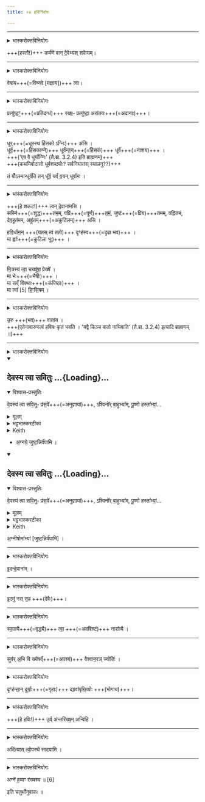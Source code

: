 ```yaml
---
title: ०४ हविर्निर्वापः

---
```

____

<details><summary>भास्करोक्तविनियोगः</summary>

यागदिवसे कर्मारम्भे हस्तौ सम्मृशति
</details>


+++(हस्तौ!)+++ कर्म॑णे वान् दे॒वेभ्य॑श् शकेयम्।

____

<details><summary>भास्करोक्तविनियोगः</summary>

शूर्पमादत्ते
</details>


वेषा॑य+++(=विष्णवे [यज्ञाय])+++ त्वा।
____

<details><summary>भास्करोक्तविनियोगः</summary>

गार्हपत्ये प्रतितपति
</details>


प्रत्यु॑ष्ट॒ꣳ॒+++(=प्रतिदग्धं)+++ रख्ष॒ᳶ प्रत्यु॑ष्टा॒ अरा॑तयः+++(=अदानाः)+++।

____

<details><summary>भास्करोक्तविनियोगः</summary>

धुरमभिमृशति
</details>


धूर्+++(=धूस्स्थ हिंसको ऽग्निः)+++ अ॑सि  ।  
धूर्व॒+++(=हिंसकाग्ने)+++ धूर्व॑न्त॒न्+++(=हिंसकं)+++ धूर्व॑+++(=नाशय)+++ ।   
+++('एष वै धुर्योग्निः' (तै.ब्रा. 3.2.4) इति ब्राह्मणम्)+++  
+++(कथमिवोदात्तो धूर्वशब्दयोः? सर्वनिघातस् स्यान्ननु??)+++

तं योँ᳚ऽस्मान्धूर्व॑ति तन् धू᳚र्व॒ यव्ँ व॒यन् धूर्वा॑मः ।
____

<details><summary>भास्करोक्तविनियोगः</summary>

अनोभिमन्त्रयते
</details>



+++(हे शकट!)+++ त्वन् दे॒वाना॑मसि  ।   
सस्नि॑+++(=शुद्ध)+++तम॒म्, पप्रि॑+++(=पूर्ण)+++त॒मं॒, जुष्ट॑+++(=प्रिय)+++तमम्, वह्नि॑तमं, देव॒हूत॑मम्, अह्रु॑तम्+++(=अकुटिलम्)+++ असि ।   

हवि॒र्धान॒न् +++(यतस् त्वं ततो)+++ दृꣳह॑स्व+++(=दृढा भव)+++ ।  
मा ह्वाः᳚+++(=कुटिला भूः)+++ ।  

____

<details><summary>भास्करोक्तविनियोगः</summary>

पुरोडाशीयान् प्रेक्षते
</details>


मि॒त्रस्य॑ त्वा॒ चख्षु॑षा॒ प्रेख्षे᳚ ।  
मा भेः+++(=भैषीः)+++ ।  
मा सव्ँ वि॑क्थाः+++(=कंपिष्ठाः)+++ ।  
मा त्वा᳚ [5] हि॒ꣳ॒सि॒षम् ।
____

<details><summary>भास्करोक्तविनियोगः</summary>

तृणानि निरस्यति
</details>


उ॒रु +++(भव)+++ वाता॑य ।  
+++(एतेनावारुणत्वं हविषः कृतं भवति । 'यद्वै किञ्च वातो नाभिवाति' (तै.ब्रा. 3.2.4) इत्यादि ब्राह्मणम् ॥)+++

____

<details><summary>भास्करोक्तविनियोगः</summary>

निर्वपति
</details>



<div class="js_include" includetitle="false" newlevelforh1="2" unfilled url="/vedAH_yajuH/taittirIyam/saMhitA/yajuH/sarva-prastutiH/1/1/04_havirnirvApaH/devasya_tvA_savituH.md">
<details open><summary><h2>देवस्य त्वा सवितुः ...{Loading}...</h2></summary>
<details open=""><summary>विश्वास-प्रस्तुतिः</summary>

दे॒वस्य॑ त्वा सवि॒तुᳶ प्र॑स॒वे᳚+++(=अनुज्ञायां)+++,
ऽश्विनो᳚र् बा॒हुभ्या᳚म्,
पू॒ष्णो हस्ता᳚भ्यां॒…
</details>
<details><summary>मूलम्</summary>

दे॒वस्य॑ त्वा सवि॒तुᳶ प्र॑स॒वे᳚ऽश्विनो᳚र् बा॒हुभ्या᳚म्,
पू॒ष्णो हस्ता᳚भ्यां॒…
</details>
<details><summary>भट्टभास्करटीका</summary>

**सवितुस्** सर्वप्रेरकस्य **देवस्य** **प्रसवे** प्रेरणायां तेनैव प्रेरितोहं (**त्वाम् अग्नये** अग्न्यर्थं **जुष्टं** प्रियं **निर्वपामि** निष्कृष्य शूर्पे निक्षिपामि । …) 'थाथघञ्क्ताजबित्रकाणाम्' (पा.सू. 6.2.144) इति सूत्रेण प्रसवशब्दोन्तोदात्तः । **अश्विनोर्बाहुभ्यां** नत्वात्मीयाभ्यामिति स्तुतिः । 'अश्विनौ हि देवानामध्वर्यू आस्ताम्' (तै.ब्रा. 3.2.4) । तथा **पूष्ण** एव **हस्ताभ्यां** पाणितलाभ्याम् । उदात्तनिवृत्तिस्वरेण षष्ठ्या उदात्तत्वम्॥
</details>
<details><summary>Keith</summary>

On the instigation of god Savitr,  
I take thee with the arms of the Açvins,  
with the hands of Pusan.
</details>
</details>
</div>  



- अ॒ग्नये॒ जुष्ट॒न्निर्व॑पामि ।    


<div class="js_include" includetitle="false" newlevelforh1="2" unfilled url="/vedAH_yajuH/taittirIyam/saMhitA/yajuH/sarva-prastutiH/1/1/04_havirnirvApaH/devasya_tvA_savituH.md">
<details open><summary><h2>देवस्य त्वा सवितुः ...{Loading}...</h2></summary>
<details open=""><summary>विश्वास-प्रस्तुतिः</summary>

दे॒वस्य॑ त्वा सवि॒तुᳶ प्र॑स॒वे᳚+++(=अनुज्ञायां)+++,
ऽश्विनो᳚र् बा॒हुभ्या᳚म्,
पू॒ष्णो हस्ता᳚भ्यां॒…
</details>
<details><summary>मूलम्</summary>

दे॒वस्य॑ त्वा सवि॒तुᳶ प्र॑स॒वे᳚ऽश्विनो᳚र् बा॒हुभ्या᳚म्,
पू॒ष्णो हस्ता᳚भ्यां॒…
</details>
<details><summary>भट्टभास्करटीका</summary>

**सवितुस्** सर्वप्रेरकस्य **देवस्य** **प्रसवे** प्रेरणायां तेनैव प्रेरितोहं (**त्वाम् अग्नये** अग्न्यर्थं **जुष्टं** प्रियं **निर्वपामि** निष्कृष्य शूर्पे निक्षिपामि । …) 'थाथघञ्क्ताजबित्रकाणाम्' (पा.सू. 6.2.144) इति सूत्रेण प्रसवशब्दोन्तोदात्तः । **अश्विनोर्बाहुभ्यां** नत्वात्मीयाभ्यामिति स्तुतिः । 'अश्विनौ हि देवानामध्वर्यू आस्ताम्' (तै.ब्रा. 3.2.4) । तथा **पूष्ण** एव **हस्ताभ्यां** पाणितलाभ्याम् । उदात्तनिवृत्तिस्वरेण षष्ठ्या उदात्तत्वम्॥
</details>
<details><summary>Keith</summary>

On the instigation of god Savitr,  
I take thee with the arms of the Açvins,  
with the hands of Pusan.
</details>
</details>
</div>

अ॒ग्नीषोमा᳚भ्यां [जुष्ट॒न्निर्व॑पामि] ।    

____

<details><summary>भास्करोक्तविनियोगः</summary>

निरुप्तानभिमृशति
</details>


इ॒दन्दे॒वाना॑म् ।
____

<details><summary>भास्करोक्तविनियोगः</summary>

निरुप्तशेषमभिमृशति
</details>


इ॒दमु॑ नस् स॒ह +++(देवैः)+++।

____

<details><summary>भास्करोक्तविनियोगः</summary>

निरुप्ते कोष्ठादौ वाऽवशिष्टमावपति
</details>


स्फा॒त्यै+++(=वृद्ध्यै)+++ त्वा॒ +++(=अवशिष्टं)+++ नारा᳚त्यै ।

____

<details><summary>भास्करोक्तविनियोगः</summary>

आहवनीयमन्वीक्षते
</details>


सुव॑र् अ॒भि वि ख्ये॑षव्ँ+++(=अपश्यं)+++ वैश्वान॒रञ् ज्योतिः॑ ।

____

<details><summary>भास्करोक्तविनियोगः</summary>

गृहाननुवीक्षते
</details>


दृꣳह॑न्ता॒न् दुर्याः॒+++(=गृहाः)+++ द्यावा॑पृथि॒व्योः +++(भोगाय)+++।

____

<details><summary>भास्करोक्तविनियोगः</summary>

उद्गच्छति
</details>


+++(हे हविः!)+++ उ॒र्व् अ॑न्तरि॑ख्ष॒म् अन्वि॑हि ।

____

<details><summary>भास्करोक्तविनियोगः</summary>

हविस्सादयति
</details>


अदि॑त्यास् त्वो॒पस्थे॑ सादयामि ।

____

<details><summary>भास्करोक्तविनियोगः</summary>

गार्हपत्यमभिमन्त्रयते
</details>


अग्ने॑ ह॒व्यꣳ र॑ख्षस्व ॥ [6]  

इति चतुर्थोनुवाकः ॥